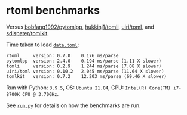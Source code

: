 # rtoml benchmarks

Versus
[bobfang1992/pytomlpp](https://github.com/bobfang1992/pytomlpp),
[hukkinj1/tomli](https://github.com/hukkinj1/tomli),
[uiri/toml](https://github.com/uiri/toml),
and
[sdispater/tomlkit](https://github.com/sdispater/tomlkit).

Time taken to load [`data.toml`](https://github.com/samuelcolvin/rtoml/blob/main/benchmarks/data.toml):
```
rtoml     version: 0.7.0    0.176 ms/parse
pytomlpp  version: 2.4.0    0.194 ms/parse (1.11 X slower)
tomli     version: 0.2.9    1.244 ms/parse (7.08 X slower)
uiri/toml version: 0.10.2   2.045 ms/parse (11.64 X slower)
tomlkit   version: 0.7.2    12.203 ms/parse (69.46 X slower)
```

Run with Python: `3.9.5`, OS: `Ubuntu 21.04`, CPU: `Intel(R) Core(TM) i7-8700K CPU @ 3.70GHz`.

See [`run.py`](https://github.com/samuelcolvin/rtoml/blob/main/benchmarks/run.py) for details on how
the benchmarks are run.
